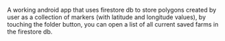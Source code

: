 A working android app that uses firestore db to store polygons created by user as a collection of markers (with latitude and longitude values), by touching the folder button, you can open a list of all current saved farms in the firestore db.
